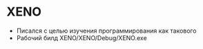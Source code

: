 # XENO

- Писался с целью изучения программирования как такового
- Рабочий билд XENO/XENO/Debug/XENO.exe
